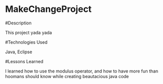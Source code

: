 # MakeChangeProject

#Description

This project yada yada

#Technologies Used

Java, Eclipse

#Lessons Learned

I learned how to use the modulus operator, and how to have more fun than hoomans should know while creating beautacious java code 
